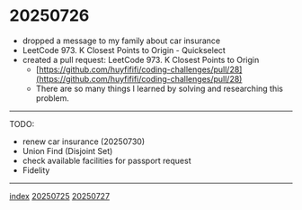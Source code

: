 <head><meta name="viewport" content="width=device-width, initial-scale=1.0, user-scalable=yes" /><meta charset="UTF-8"></head>

# 20250726

- dropped a message to my family about car insurance
- LeetCode 973. K Closest Points to Origin - Quickselect
- created a pull request: LeetCode 973. K Closest Points to Origin
	- [https://github.com/huyfififi/coding-challenges/pull/28](https://github.com/huyfififi/coding-challenges/pull/28)
	- There are so many things I learned by solving and researching this problem.

---

TODO:

- renew car insurance (20250730)
- Union Find (Disjoint Set)
- check available facilities for passport request
- Fidelity

---

[index](../../index.html)
[20250725](20250725.html)
[20250727](20250727.html)
